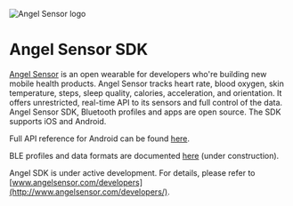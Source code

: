 ![Angel Sensor logo](https://github.com/SeraphimSense/angel-sdk/blob/master/assets/Logo-Black-on-white.png)

Angel Sensor SDK
================

[Angel Sensor](https://angelsensor.com/) is an open wearable for developers who're building new mobile health products. Angel Sensor tracks heart rate, blood oxygen, skin temperature, steps, sleep quality, calories, acceleration, and orientation. It offers unrestricted, real-time API to its sensors and full control of the data. Angel Sensor SDK, Bluetooth profiles and apps are open source. The SDK supports iOS and Android.

Full API reference for Android can be found [here](https://seraphimsense.github.io/angel-sdk/).

BLE profiles and data formats are documented [here](http://seraphimsense.github.io/io/) (under construction).

Angel SDK is under active development. For details, please refer to [www.angelsensor.com/developers](http://www.angelsensor.com/developers/).
